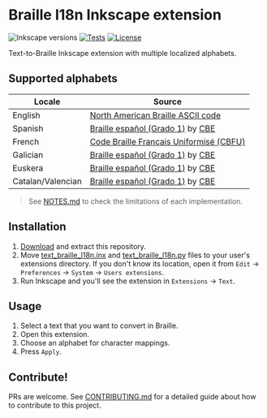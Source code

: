 # Braille l18n Inkscape extension

![Inkscape versions][inkscape-versions-badge]
[![Tests][tests-image]][tests-link]
[![License][license-image]][license-link]

Text-to-Braille Inkscape extension with multiple localized alphabets.

## Supported alphabets

| Locale | Source |
| ------ | ------ |
| English | [North American Braille ASCII code][en-wiki] |
| Spanish | [Braille español (Grado 1)][es-cbe-guide] by [CBE][cbe-once] |
| French  | [Code Braille Français Uniformisé (CBFU)][fr-cbfu] |
| Galician | [Braille español (Grado 1)][es-cbe-guide] by [CBE][cbe-once] |
| Euskera | [Braille español (Grado 1)][es-cbe-guide] by [CBE][cbe-once] |
| Catalan/Valencian | [Braille español (Grado 1)][es-cbe-guide] by [CBE][cbe-once] |

> See [NOTES.md][notes] to check the limitations of each implementation.

## Installation

1. [Download][download-repo] and extract this repository.
1. Move [text_braille_l18n.inx][ext-inx] and [text_braille_l18n.py][ext-py]
 files to your user's extensions directory. If you don't know its location,
 open it from `Edit` -> `Preferences` -> `System` -> `Users extensions`.
1. Run Inkscape and you'll see the extension in `Extensions` -> `Text`.

## Usage

1. Select a text that you want to convert in Braille.
1. Open this extension.
1. Choose an alphabet for character mappings.
1. Press `Apply`.

## Contribute!

PRs are welcome. See [CONTRIBUTING.md][contribution-guide] for a detailed guide
about how to contribute to this project.

<!-- Badges -->

[inkscape-versions-badge]: https://img.shields.io/static/v1?label=inkscape&message=1.0%20|%201.1&color=blue&logo=Inkscape
[tests-image]: https://img.shields.io/github/workflow/status/mondeja/inkscape-braille-l18n-ext/CI?logo=github&label=tests
[tests-link]: https://github.com/mondeja/inkscape-braille-l18n-ext/actions?query=workflow%3ACI
[license-image]: https://img.shields.io/static/v1?label=license&message=BSD-3-Clause&color=brightgreen&logo=freebsd
[license-link]: https://github.com/mondeja/inkscape-braille-l18n-ext/blob/master/LICENSE

<!-- Internal links -->

[notes]: https://github.com/mondeja/inkscape-braille-l18n-ext/blob/master/NOTES.md
[download-repo]: https://github.com/mondeja/inkscape-braille-l18n-ext/archive/refs/heads/master.zip
[ext-inx]: https://github.com/mondeja/inkscape-braille-l18n-ext/blob/master/text_braille_l18n.inx
[ext-py]: https://github.com/mondeja/inkscape-braille-l18n-ext/blob/master/text_braille_l18n.py
[contribution-guide]: https://github.com/mondeja/inkscape-braille-l18n-ext/blob/master/CONTRIBUTING.md

<!-- Sources -->

[en-wiki]: https://en.wikipedia.org/wiki/Braille_ASCII
[es-cbe-guide]: https://sid.usal.es/idocs/F8/FDO12069/signografiabasica.pdf
[fr-cbfu]: https://www.avh.asso.fr/sites/default/files/cbfu_edition_internationale_1.pdf
[cbe-once]: https://www.once.es/servicios-sociales/braille/comision-braille-espanola/comision-braille-espanola-cbe
